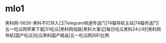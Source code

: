 # mlo1
黑料网-0626-黑料不打烊入口|Telegram频道传送门|74猫导航主站|74猫传送门|五一吃瓜网苹果下载|51吃瓜|黑料网线路|黑料大事记|每日吃瓜黑料24小时|黑料网导航|国产吃瓜|吃瓜黑料国产精品|五一吃瓜网|881比鸭
